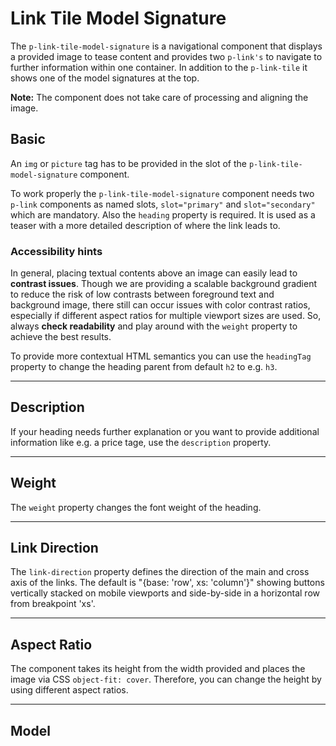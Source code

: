 # Link Tile Model Signature

The `p-link-tile-model-signature` is a navigational component that displays a provided image to tease content and
provides two `p-link's` to navigate to further information within one container. In addition to the `p-link-tile` it
shows one of the model signatures at the top.

**Note:** The component does not take care of processing and aligning the image.

<TableOfContents></TableOfContents>

## Basic

An `img` or `picture` tag has to be provided in the slot of the `p-link-tile-model-signature` component.

To work properly the `p-link-tile-model-signature` component needs two `p-link` components as named slots,
`slot="primary"` and `slot="secondary"` which are mandatory. Also the `heading` property is required. It is used as a
teaser with a more detailed description of where the link leads to.

<Playground :markup="basic" :config="config"></Playground>

### <A11yIcon></A11yIcon> Accessibility hints

In general, placing textual contents above an image can easily lead to **contrast issues**. Though we are providing a
scalable background gradient to reduce the risk of low contrasts between foreground text and background image, there
still can occur issues with color contrast ratios, especially if different aspect ratios for multiple viewport sizes are
used. So, always **check readability** and play around with the `weight` property to achieve the best results.

To provide more contextual HTML semantics you can use the `headingTag` property to change the heading parent from
default `h2` to e.g. `h3`.

---

## Description

If your heading needs further explanation or you want to provide additional information like e.g. a price tage, use the
`description` property.

<Playground :markup="description" :config="config"></Playground>

---

## Weight

The `weight` property changes the font weight of the heading.

<Playground :markup="weightMarkup" :config="config">
  <SelectOptions v-model="weight" :values="weights" name="weight"></SelectOptions>
</Playground>

---

## Link Direction

The `link-direction` property defines the direction of the main and cross axis of the links. The default is "{base:
'row', xs: 'column'}" showing buttons vertically stacked on mobile viewports and side-by-side in a horizontal row from
breakpoint 'xs'.

<Playground :markup="linkDirectionMarkup" :config="config">
  <SelectOptions v-model="linkDirection" :values="linkDirections" name="linkDirection"></SelectOptions>
</Playground>

---

## Aspect Ratio

The component takes its height from the width provided and places the image via CSS `object-fit: cover`. Therefore, you
can change the height by using different aspect ratios.

<Playground :markup="aspectRatioMarkup">
  <SelectOptions v-model="aspectRatio" :values="aspectRatios" name="aspectRatio"></SelectOptions>
</Playground>

---

## Model

<Playground :markup="modelMarkup">
  <SelectOptions v-model="model" :values="models" name="model"></SelectOptions>
</Playground>

<script lang="ts">
import Vue from 'vue';
import Component from 'vue-class-component';
import { TILE_WEIGHTS, TILE_ASPECT_RATIOS } from '../../utils'; 
import { MODEL_SIGNATURE_MODELS } from '../model-signature/model-signature-utils'; 
import { GROUP_DIRECTIONS } from '../../styles/group-direction-styles'; 

@Component
export default class Code extends Vue {
  config = { spacing: 'block' };
  img = `<img src="${require('@/assets/image-grid.png')}" width="3000" height="2000" alt="Some alt text" />`;
  primaryLink = '<p-link slot="primary" href="https://www.porsche.com">Primary label</p-link>';
  secondaryLink = '<p-link slot="secondary" href="https://www.porsche.com">Secondary label</p-link>';

  basic = `<p-link-tile-model-signature
  heading="Some heading"
>
  ${this.img}
  ${this.primaryLink}
  ${this.secondaryLink}
</p-link-tile-model-signature>
<p-link-tile-model-signature
  heading="Some heading"
>
  <picture>
    <source media="(min-width:400px)" srcset="${require('@/assets/image-grid.png')}" />
    ${this.img}
  </picture>
  ${this.primaryLink}
  ${this.secondaryLink}
</p-link-tile-model-signature>`;

  weight = 'semi-bold';
  weights = [...TILE_WEIGHTS, "{ base: 'semi-bold', m: 'regular' }"];
  get weightMarkup() {
    return`<p-link-tile-model-signature
  heading="Some heading"
  weight="${this.weight}"
>
  ${this.img}
  ${this.primaryLink}
  ${this.secondaryLink}
</p-link-tile-model-signature>
<p-link-tile-model-signature
  heading="Some heading"
  weight="${this.weight}"
  description="Some description"
>
  ${this.img}
  ${this.primaryLink}
  ${this.secondaryLink}
</p-link-tile-model-signature>`
  };

  description = `<p-link-tile-model-signature
  heading="Some heading"
  description="Some description"
>
  ${this.img}
  ${this.primaryLink}
  ${this.secondaryLink}
</p-link-tile-model-signature>`;


  linkDirection = 'row';
  linkDirections = [...GROUP_DIRECTIONS, "{ base: 'row', m: 'column' }"];
  get linkDirectionMarkup() {
    return`<p-link-tile-model-signature
  heading="Some heading"
  link-direction="${this.linkDirection}"
>
  ${this.img}
  ${this.primaryLink}
  ${this.secondaryLink}
</p-link-tile-model-signature>`
  };

  aspectRatio = '9:16';
  aspectRatios = [...TILE_ASPECT_RATIOS, "{ base: '3:4', s: '1:1', m: '16:9' }"];
  get aspectRatioMarkup() {
    return`<p-link-tile-model-signature 
heading="Some Heading"
aspect-ratio="${this.aspectRatio}">
  ${this.img}
  ${this.primaryLink}
  ${this.secondaryLink}
</p-link-tile-model-signature>`
  };

  model = '911';
  models = MODEL_SIGNATURE_MODELS;
  get modelMarkup() {
    return`<p-link-tile-model-signature 
heading="Some Heading"
model="${this.model}">
  ${this.img}
  ${this.primaryLink}
  ${this.secondaryLink}
</p-link-tile-model-signature>`
  };
}
</script>

<style scoped lang="scss">
  :deep(p-link-tile-model-signature) {
    max-width: 400px;
  }
</style>
